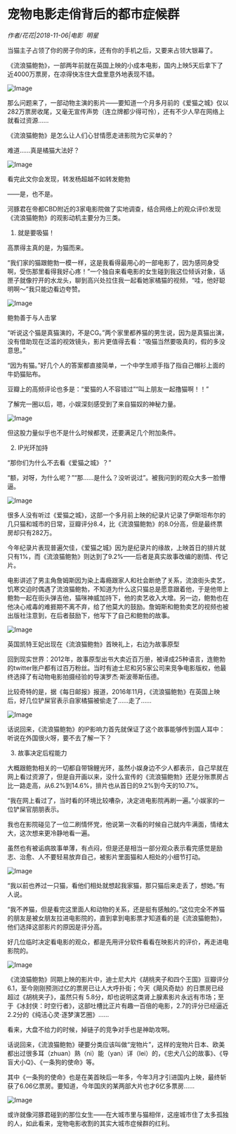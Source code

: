 # 宠物电影走俏背后的都市症候群

*作者/花花|2018-11-06|电影 
                                                明星*

当猫主子占领了你的房子你的床，还有你的手机之后，又要来占领大银幕了。

《流浪猫鲍勃》，一部两年前就在英国上映的小成本电影，国内上映5天后拿下了近4000万票房，在凉得快冻住大盘里意外地表现不错。

![Image](http://p9.pstatp.com/large/pgc-image/d0cd63e93acd44399b2efc529c78969f)

那么问题来了，一部动物主演的影片——要知道一个月多月前的《爱猫之城》仅以282万票房收尾，又毫无宣传声势（连立牌都少得可怜），还有不少人早在网络上就看过资源……

《流浪猫鲍勃》是怎么让人们心甘情愿走进影院为它买单的？

难道……真是橘猫大法好？

![Image](http://p1.pstatp.com/large/pgc-image/16d6b6281a65448fbd3ebf1df968d1c4)

看完此文你会发现，转发杨超越不如转发鲍勃

——是，也不是。

河豚君在帝都CBD附近的3家电影院做了实地调查，结合网络上的观众评价发现《流浪猫鲍勃》的观影动机主要分为三类。

1. 就是要吸猫！

高票得主真的是，为猫而来。

“我们家的猫跟鲍勃一模一样，这是我看得最用心的一部电影了，因为感同身受啊，受伤那里看得我好心疼！”一个独自来看电影的女生碰到我这位倾诉对象，话匣子就像拧开的水龙头，聊到高兴处拉住我一起看她家橘猫的视频，“哇，他好聪明啊～”我只能边看边夸赞。

![Image](http://p9.pstatp.com/large/pgc-image/c6238905a8554c77b6c71da991a3fe07)

鲍勃善于与人击掌

“听说这个猫是真猫演的，不是CG。”两个家里都养猫的男生说，因为是真猫出演，没有借助现在泛滥的视效镜头，影片更值得去看：“吸猫当然要吸真的，假的多没意思。”

“因为有猫。”好几个人的答案都直接简单，一个中学生顺手指了指自己帽衫上面的牛奶猫贴布。

豆瓣上的高频评论也多是：“爱猫的人不容错过”“叫上朋友一起撸猫啊！！”

了解完一圈以后，嗯，小娱深刻感受到了来自猫奴的神秘力量。

![Image](http://p3.pstatp.com/large/pgc-image/cba1ff07cf544c8ab13c6d8cb5f0c272)

但这股力量似乎也不是什么时候都灵，还要满足几个附加条件。

2. IP光环加持

“那你们为什么不去看《爱猫之城》？”

“额，对呀，为什么呢？”“那……是什么？没听说过”。被我问到的观众大多一脸懵逼。

![Image](http://p9.pstatp.com/large/pgc-image/6a5526c7cac64015bd4c5f87599e7274)

很多人没有听过《爱猫之城》，这部一个多月前上映的纪录片记录了伊斯坦布尔的几只猫和城市的日常，豆瓣评分8.4，比《流浪猫鲍勃》的8.0分高，但是最终票房却只有282万。

今年纪录片表现普遍欠佳，《爱猫之城》因为是纪录片的缘故，上映首日的排片就只有1%，而《流浪猫鲍勃》则达到了9.2%——后者是真实故事改编的剧情、传记片。

电影讲述了男主角詹姆斯因为染上毒瘾跟家人和社会断绝了关系，流浪街头卖艺，饥寒交迫时偶遇了流浪猫鲍勃，不知道为什么这只猫总是愿意跟着他，于是他带上鲍勃一起在街头弹吉他，猫咪神威加持下，他的卖艺收入大增。另一边，鲍勃也在他决心戒毒的难捱期不离不弃，给了他莫大的鼓励。詹姆斯和鲍勃卖艺的视频也被出版社注意到，在后者鼓励下，他写下了自己和鲍勃的故事。

![Image](http://p3.pstatp.com/large/pgc-image/a5c95788e8534d0da19773c2056293f0)

英国凯特王妃出现在《流浪猫鲍勃》首映礼上，右边为故事原型

回到现实世界：2012年，故事原型出书大卖近百万册，被译成25种语言，连鲍勃的twitter账户都有过百万粉丝。当时有迪士尼和另5家公司来竞争电影版权，他最终选择了有动物电影拍摄经验的导演罗杰·斯波蒂斯伍德。

比较奇特的是，据《每日邮报》报道，2016年11月，《流浪猫鲍勃》在英国上映后，好几位铲屎官表示自家橘猫被偷走了……走了……

![Image](http://p1.pstatp.com/large/pgc-image/e24ce3ef9d29473a8fafded40b2d2f74)

话说回来，《流浪猫鲍勃》的IP影响力首先就保证了这个故事能够传到国人耳中：听说在外国很火呀，要不去了解一下？

3. 故事决定后程能力

大概跟鲍勃相关的一切都自带锦鲤光环，虽然小娱身边不少人都表示，自己早就在网上看过资源了，但是自开画以来，没什么宣传的《流浪猫鲍勃》还是分账票房占比一路走高，从6.2%到14.6%，排片也从首日的9.2%到今天的10.7%。

“我在网上看过了，当时看的环境比较嘈杂，决定进电影院再刷一遍。”小娱家的一位铲屎官朋朋表示。

我也在影院碰见了一位二刷情怀党，他说第一次看的时候自己就内牛满面，情绪太大，这次想来更冷静地看一遍。

虽然也有被诟病故事单薄，有点闷，但是还是相当一部分观众表示看完感觉是励志、治愈、人不要轻易放弃自己，被影片里面猫和人相处的小细节打动。

![Image](http://p3.pstatp.com/large/pgc-image/7adf0f6b69534899acbd667730fff69d)

“我以前也养过一只猫，看他们相处就想起我家猫，那只猫后来走丢了，想她。”有人说。

“我不养猫，但是看完这里面人和动物的关系，还是挺有感触的。”这位完全不养猫的朋友是被女朋友拉进电影院的，直到拿到电影票才知道看的是《流浪猫鲍勃》，他们选择这部影片的原因是评分高。

好几位临时决定看电影的观众，都是先用评分软件看看在映影片的评价，再走进电影院的。

![Image](http://p99.pstatp.com/large/pgc-image/8a0bd162a1ba47ea9f9a0317701a8781)

《流浪猫鲍勃》同期上映的影片中，迪士尼大片《胡桃夹子和四个王国》豆瓣评分6.1，至今刚刚预测过亿的票房已让人大呼扑街；今天《飓风奇劫》的日票房已经超过《胡桃夹子》，虽然只有 5.8分，却也说明这类肾上腺素影片永远有市场；至于《冰封侠：时空行者》，这部吐槽比正片有趣一百倍的电影，2.7的评分已经逼近2.2分的《纯洁心灵·逐梦演艺圈》……

看来，大盘不给力的时候，掉链子的竞争对手也是神助攻啊。

话说回来，《流浪猫鲍勃》硬要分类应该叫做“宠物片”，这样的宠物片日本、欧美都出过很多耳（zhuan）熟（ni）能（yan）详（lei）的，《忠犬八公的故事》、《导盲犬小Q》、《一条狗的使命》等。

其中《一条狗的使命》也是在美首映后一年多，今年3月才引进国内上映，最终斩获了6.06亿票房。要知道，今年国庆的某两部大片也才6亿多票房……

![Image](http://p1.pstatp.com/large/pgc-image/0c6829ae49b64b22b070ffaeb41c2009)

或许就像河豚君碰到的那位女生——在大城市里与猫相伴，这座城市住了太多孤独的人，如此看来，宠物电影收割的其实大城市症候群的红利。


